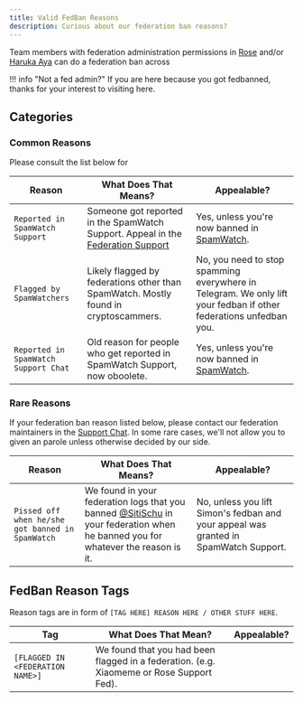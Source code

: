 ```yaml
---
title: Valid FedBan Reasons
description: Curious about our federation ban reasons?
---
```

Team members with federation administration permissions in [Rose](https://t.me/MissRose_bot) and/or [Haruka Aya](https://t.me/HarukaAyaBot) can do a federation ban across

!!! info "Not a fed admin?"
    If you are here because you got fedbanned, thanks for your interest to visiting here.

## Categories
### Common Reasons
Please consult the list below for 

| Reason | What Does That Means? | Appealable?|
| ----- | ----- | ----- |
| `Reported in SpamWatch Support` | Someone got reported in the SpamWatch Support. Appeal in the [Federation Support](../support.md) | Yes, unless you're now banned in [SpamWatch](https://t.me/SpamWatch). |
| `Flagged by SpamWatchers` | Likely flagged by federations other than SpamWatch. Mostly found in cryptoscammers. | No, you need to stop spamming everywhere in Telegram. We only lift your fedban if other federations unfedban you. |
| `Reported in SpamWatch Support Chat` | Old reason for people who get reported in SpamWatch Support, now oboolete. | Yes, unless you're now banned in [SpamWatch](https://t.me/SpamWatch). |

### Rare Reasons
If your federation ban reason listed below, please contact our federation maintainers in the [Support Chat](../support.md/#contact-support). In some rare cases, we'll not allow you to given an parole unless otherwise decided by our side.

| Reason | What Does That Means? | Appealable? |
| ----- | ----- | ----- |
| `Pissed off when he/she got banned in SpamWatch` | We found in your federation logs that you banned [@SitiSchu](https://t.me/SitiSchu) in your federation when he banned you for whatever the reason is it. | No, unless you lift Simon's fedban and your appeal was granted in SpamWatch Support. |

## FedBan Reason Tags
Reason tags are in form of `[TAG HERE] REASON HERE / OTHER STUFF HERE`.

| Tag | What Does That Mean? | Appealable? |
| ----- | ----- | ----- |
| `[FLAGGED IN <FEDERATION NAME>]` | We found that you had been flagged in a federation. (e.g. Xiaomeme or Rose Support Fed). | 
